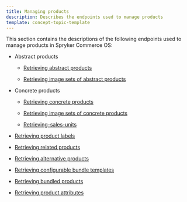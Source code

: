 ```yaml
---
title: Managing products
description: Describes the endpoints used to manage products
template: concept-topic-template
---
```


This section contains the descriptions of the following endpoints used to manage products in Spryker Commerce OS:  
* Abstract products
 
  * [Retrieving abstract products](/docs/scos/dev/glue-api-guides/202204.0/managing-products/abstract-products/retrieving-abstract-products.html)
  
  * [Retrieving image sets of abstract products](/docs/scos/dev/glue-api-guides/202204.0/managing-products/abstract-products/retrieving-image-sets-of-abstract-products.html)
  
* Concrete products

  * [Retrieving concrete products](/docs/scos/dev/glue-api-guides/202204.0/managing-products/concrete-products/retrieving-concrete-products.html)
  
  * [Retrieving image sets of concrete products](/docs/scos/dev/glue-api-guides/202204.0/managing-products/concrete-products/retrieving-image-sets-of-concrete-products.html)
  
  * [Retrieving-sales-units](/docs/scos/dev/glue-api-guides/202204.0/managing-products/concrete-products/retrieving-sales-units.html)
  
  
* [Retrieving product labels](/docs/scos/dev/glue-api-guides/202204.0/managing-products/retrieving-product-labels.html)
* [Retrieving related products](/docs/scos/dev/glue-api-guides/202204.0/managing-products/retrieving-related-products.html)
* [Retrieving alternative products](/docs/scos/dev/glue-api-guides/202204.0/managing-products/retrieving-alternative-products.html)
* [Retrieving configurable bundle templates](/docs/scos/dev/glue-api-guides/202204.0/managing-products/retrieving-configurable-bundle-templates.html)
* [Retrieving bundled products](/docs/scos/dev/glue-api-guides/202204.0/managing-products/retrieving-bundled-products.html)
* [Retrieving product attributes](/docs/scos/dev/glue-api-guides/202204.0/managing-products/retrieving-product-attributes.html)
